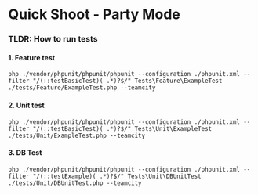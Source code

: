 # Quick Shoot - Party Mode

### TLDR: How to run tests
#### 1. Feature test
`php ./vendor/phpunit/phpunit/phpunit --configuration ./phpunit.xml --filter "/(::testBasicTest)( .*)?$/" Tests\Feature\ExampleTest ./tests/Feature/ExampleTest.php --teamcity`

#### 2. Unit test
`php ./vendor/phpunit/phpunit/phpunit --configuration ./phpunit.xml --filter "/(::testBasicTest)( .*)?$/" Tests\Unit\ExampleTest ./tests/Unit/ExampleTest.php --teamcity`

#### 3. DB Test
`php ./vendor/phpunit/phpunit/phpunit --configuration ./phpunit.xml --filter "/(::testExample)( .*)?$/" Tests\Unit\DBUnitTest ./tests/Unit/DBUnitTest.php --teamcity`
